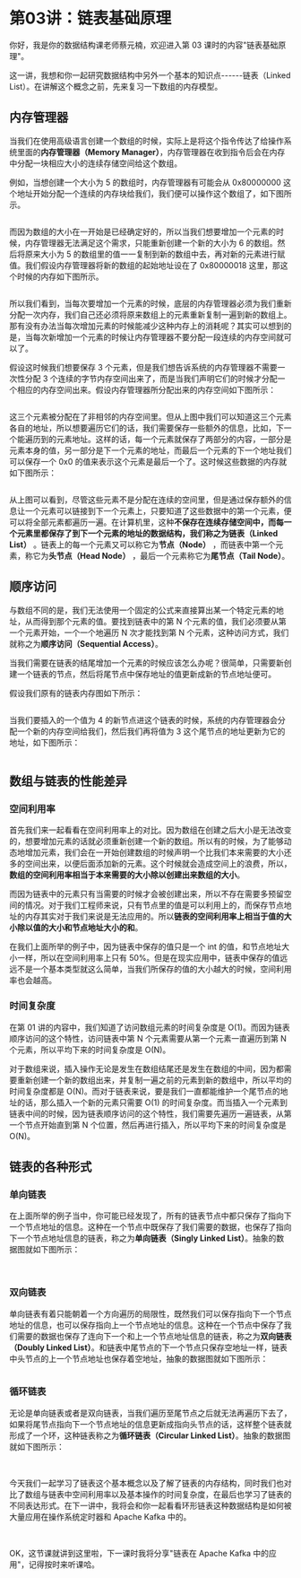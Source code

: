 # 第03讲：链表基础原理

你好，我是你的数据结构课老师蔡元楠，欢迎进入第 03 课时的内容"链表基础原理"。  

这一讲，我想和你一起研究数据结构中另外一个基本的知识点------链表（Linked List）。在讲解这个概念之前，先来复习一下数组的内存模型。

内存管理器
-----

当我们在使用高级语言创建一个数组的时候，实际上是将这个指令传达了给操作系统里面的**内存管理器（Memory Manager）**，内存管理器在收到指令后会在内存中分配一块相应大小的连续存储空间给这个数组。

例如，当想创建一个大小为 5 的数组时，内存管理器有可能会从 0x80000000 这个地址开始分配一个连续的内存块给我们，我们便可以操作这个数组了，如下图所示。


<Image alt="" src="https://s0.lgstatic.com/i/image3/M01/5A/31/Cgq2xl4AIOWAZ6THAACHwZEOYVY362.png"/> 


而因为数组的大小在一开始是已经确定好的，所以当我们想要增加一个元素的时候，内存管理器无法满足这个需求，只能重新创建一个新的大小为 6 的数组。然后将原来大小为 5 的数组里的值一一复制到新的数组中去，再对新的元素进行赋值。我们假设内存管理器将新的数组的起始地址设在了 0x80000018 这里，那这个时候的内存如下图所示。


<Image alt="" src="https://s0.lgstatic.com/i/image3/M01/5A/31/CgpOIF4AIOWAK6kkAAEC4H66pm0031.png"/> 


所以我们看到，当每次要增加一个元素的时候，底层的内存管理器必须为我们重新分配一次内存，我们自己还必须将原来数组上的元素重新复制一遍到新的数组上。那有没有办法当每次增加元素的时候能减少这种内存上的消耗呢？其实可以想到的是，当每次新增加一个元素的时候让内存管理器不要分配一段连续的内存空间就可以了。

假设这时候我们想要保存 3 个元素，但是我们想告诉系统的内存管理器不需要一次性分配 3 个连续的字节内存空间出来了，而是当我们声明它们的时候才分配一个相应的内存空间出来。假设内存管理器所分配出来的内存空间如下图所示：


<Image alt="" src="https://s0.lgstatic.com/i/image3/M01/5A/31/Cgq2xl4AIOWAchXsAAEZpyKkQww678.png"/> 


这三个元素被分配在了非相邻的内存空间里。但从上图中我们可以知道这三个元素各自的地址，所以想要遍历它们的话，我们需要保存一些额外的信息，比如，下一个能遍历到的元素地址。这样的话，每一个元素就保存了两部分的内容，一部分是元素本身的值，另一部分是下一个元素的地址，而最后一个元素的下一个地址我们可以保存一个 0x0 的值来表示这个元素是最后一个了。这时候这些数据的内存就如下图所示：


<Image alt="" src="https://s0.lgstatic.com/i/image3/M01/5A/31/CgpOIF4AIOWAVKDyAAGU9LGmqZ8125.png"/> 


从上图可以看到，尽管这些元素不是分配在连续的空间里，但是通过保存额外的信息让一个元素可以链接到下一个元素上，只要知道了这些数据中的第一个元素，便可以将全部元素都遍历一遍。在计算机里，这种**不保存在连续存储空间中，而每一个元素里都保存了到下一个元素的地址的数据结构，我们称之为链表（Linked List）** 。链表上的每一个元素又可以称它为**节点（Node）** ，而链表中第一个元素，称它为**头节点（Head Node）** ，最后一个元素称它为**尾节点（Tail Node）**。

顺序访问
----

与数组不同的是，我们无法使用一个固定的公式来直接算出某一个特定元素的地址，从而得到那个元素的值。要找到链表中的第 N 个元素的值，我们必须要从第一个元素开始，一个一个地遍历 N 次才能找到第 N 个元素，这种访问方式，我们就称之为**顺序访问（Sequential Access）**。

当我们需要在链表的结尾增加一个元素的时候应该怎么办呢？很简单，只需要新创建一个链表的节点，然后将尾节点中保存地址的值更新成新的节点地址便可。

假设我们原有的链表内存图如下所示：


<Image alt="" src="https://s0.lgstatic.com/i/image3/M01/5A/31/CgpOIF4AIOWAVKDyAAGU9LGmqZ8125.png"/> 


当我们要插入的一个值为 4 的新节点进这个链表的时候，系统的内存管理器会分配一个新的内存空间给我们，然后我们再将值为 3 这个尾节点的地址更新为它的地址，如下图所示：


<Image alt="" src="https://s0.lgstatic.com/i/image3/M01/5A/31/CgpOIF4AIOWAJPpAAAIi-N9WUvE182.png"/> 


<br />

**数组与链表的性能差异**
--------------

### 空间利用率

首先我们来一起看看在空间利用率上的对比。因为数组在创建之后大小是无法改变的，想要增加元素的话就必须重新创建一个新的数组。所以有的时候，为了能够动态地增加元素，我们会在一开始创建数组的时候声明一个比我们本来需要的大小还多的空间出来，以便后面添加新的元素。这个时候就会造成空间上的浪费，所以，**数组的空间利用率相当于本来需要的大小除以创建出来数组的大小**。

而因为链表中的元素只有当需要的时候才会被创建出来，所以不存在需要多预留空间的情况。对于我们工程师来说，只有节点里的值是可以利用上的，而保存节点地址的内存其实对于我们来说是无法应用的。所以**链表的空间利用率上相当于值的大小除以值的大小和节点地址大小的和**。

在我们上面所举的例子中，因为链表中保存的值只是一个 int 的值，和节点地址大小一样，所以在空间利用率上只有 50%。但是在现实应用中，链表中保存的值远远不是一个基本类型就这么简单，当我们所保存的值的大小越大的时候，空间利用率也会越高。

### 时间复杂度

在第 01 讲的内容中，我们知道了访问数组元素的时间复杂度是 O(1)。而因为链表顺序访问的这个特性，访问链表中第 N 个元素需要从第一个元素一直遍历到第 N 个元素，所以平均下来的时间复杂度是 O(N)。

对于数组来说，插入操作无论是发生在数组结尾还是发生在数组的中间，因为都需要重新创建一个新的数组出来，并复制一遍之前的元素到新的数组中，所以平均的时间复杂度都是 O(N)。而对于链表来说，要是我们一直都能维护一个尾节点的地址的话，那么插入一个新的元素只需要 O(1) 的时间复杂度。而当插入一个元素到链表中间的时候，因为链表顺序访问的这个特性，我们需要先遍历一遍链表，从第一个节点开始直到第 N 个位置，然后再进行插入，所以平均下来的时间复杂度是 O(N)。

**链表的各种形式**
-----------

### **单向链表**

在上面所举的例子当中，你可能已经发现了，所有的链表节点中都只保存了指向下一个节点地址的信息。这种在一个节点中既保存了我们需要的数据，也保存了指向下一个节点地址信息的链表，称之为**单向链表（Singly Linked List）**。抽象的数据图就如下图所示：

<br />


<Image alt="" src="https://s0.lgstatic.com/i/image3/M01/5A/31/Cgq2xl4AIOaASKi0AAAtOVcJUJY844.png"/> 


### **双向链表**

单向链表有着只能朝着一个方向遍历的局限性，既然我们可以保存指向下一个节点地址的信息，也可以保存指向上一个节点地址的信息。这种在一个节点中保存了我们需要的数据也保存了连向下一个和上一个节点地址信息的链表，称之为**双向链表（Doubly Linked List）**。和链表中尾节点的下一个节点只保存空地址一样，链表中头节点的上一个节点地址也保存着空地址，抽象的数据图就如下图所示：


<Image alt="" src="https://s0.lgstatic.com/i/image3/M01/5A/31/CgpOIF4AIOaASfugAAAv9abtHU0606.png"/> 


### **循环链表**

无论是单向链表或者是双向链表，当我们遍历至尾节点之后就无法再遍历下去了，如果将尾节点指向下一个节点地址的信息更新成指向头节点的话，这样整个链表就形成了一个环，这种链表称之为**循环链表（Circular Linked List）**。抽象的数据图就如下图所示：

<br />


<Image alt="" src="https://s0.lgstatic.com/i/image3/M01/5A/31/Cgq2xl4AIOaAQyG7AAA7Z4BCAiw317.png"/> 


今天我们一起学习了链表这个基本概念以及了解了链表的内存结构，同时我们也对比了数组与链表中空间利用率以及基本操作的时间复杂度，在最后也学习了链表的不同表达形式。在下一讲中，我将会和你一起看看环形链表这种数据结构是如何被大量应用在操作系统定时器和 Apache Kafka 中的。

<br />

OK，这节课就讲到这里啦，下一课时我将分享"链表在 Apache Kafka 中的应用"，记得按时来听课哈。

